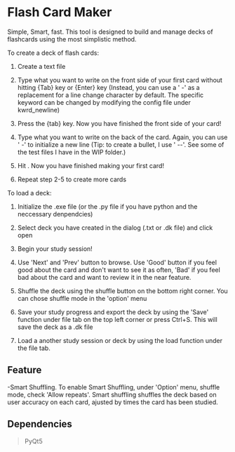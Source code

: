 # Flash Card Maker

Simple, Smart, fast. This tool is designed to build and manage decks of flashcards using the most simplistic method.

To create a deck of flash cards:

  1) Create a text file
  
  2) Type what you want to write on the front side of your first card without hitting {Tab} key or {Enter} key (Instead, you can use a ' -' as a replacement for a line change character by default. The specific keyword can be changed by modifying the config file under kwrd_newline)
 
  3) Press the {tab} key. Now you have finished the front side of your card!
 
  4) Type what you want to write on the back of the card. Again, you can use ' -' to initialize a new line (Tip: to create a bullet, I use ' --'. See some of the test files I have in the WIP folder.)
  
  5) Hit <enter>. Now you have finished making your first card!
 
  6) Repeat step 2-5 to create more cards

To load a deck:
  1) Initialize the .exe file (or the .py file if you have python and the neccessary denpendcies) 
  
  2) Select deck you have created in the dialog (.txt or .dk file) and click open
  
  3) Begin your study session!
  
  4) Use 'Next' and 'Prev' button to browse. Use 'Good' button if you feel good about the card and don't want to see it as often, 'Bad' if you feel bad about the card and want to review it in the near feature.
  
  5) Shuffle the deck using the shuffle button on the bottom right corner. You can chose shuffle mode in the 'option' menu
  
  6) Save your study progress and export the deck by using the 'Save' function under file tab on the top left corner or press Ctrl+S. This will save the deck as a .dk file
  
  7) Load a another study session or deck by using the load function under the file tab.

## Feature
-Smart Shuffling. To enable Smart Shuffling, under 'Option' menu, shuffle mode, check 'Allow repeats'. Smart shuffling shuffles the deck based on user accuracy on each card, ajusted by times the card has been studied.


## Dependencies
>PyQt5

